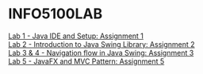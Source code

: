 ﻿# INFO5100LAB

 <a href="https://github.com/NisargPatel2024/INFO5100LAB/tree/main/Lab1/HelloWorldS">Lab 1 - Java IDE and Setup: Assignment 1</a>
 <br>
 <a href="https://github.com/NisargPatel2024/INFO5100LAB/tree/main/Lab2/Lab2TaskAssignment">Lab 2 - Introduction to Java Swing Library: Assignment 2</a>
 <br>
 <a href="https://github.com/NisargPatel2024/INFO5100LAB/tree/main/Lab3/Lab3NavigationAssignment">Lab 3 & 4 - Navigation flow in Java Swing: Assignment 3</a>
 <br>
 <a href="https://github.com/NisargPatel2024/INFO5100LAB/tree/main/Lab3/Lab3NavigationAssignment">Lab 5 - JavaFX and MVC Pattern: Assignment 5 </a>
